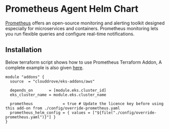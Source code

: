 # Prometheus Agent Helm Chart

[Prometheus](https://prometheus.io/docs/introduction/overview/) offers an open-source monitoring and alerting toolkit designed especially for microservices and containers. Prometheus monitoring lets you run flexible queries and configure real-time notifications.

## Installation
Below terraform script shows how to use Prometheus Terraform Addon, A complete example is also given [here](https://github.com/clouddrove/terraform-helm-eks-addons/blob/master/_examples/complete/main.tf).
```hcl
module "addons" {
  source  = "clouddrove/eks-addons/aws"
  
  depends_on       = [module.eks.cluster_id]
  eks_cluster_name = module.eks.cluster_name

  prometheus             = true # Update the licence key before using this add-on from ./config/override-prometheus.yaml
  prometheus_helm_config = { values = ["${file("./config/override-prometheus.yaml")}"] }
}
```

<!-- BEGINNING OF PRE-COMMIT-TERRAFORM DOCS HOOK -->
<!-- END OF PRE-COMMIT-TERRAFORM DOCS HOOK -->